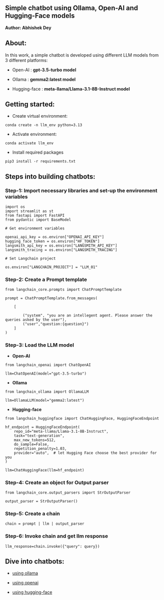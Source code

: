## Simple chatbot using Ollama, Open-AI and Hugging-Face models

**Author: Abhishek Dey**

## About:

In this work, a simple chatbot is developed using different LLM models from 3 different platforms:

* Open-AI : **gpt-3.5-turbo model**

* Ollama  : **gemma2:latest model**

* Hugging-face : **meta-llama/Llama-3.1-8B-Instruct model**

## Getting started:

* Create virtual environment:

```
conda create -n llm_env python=3.13

```

* Activate environment:

```
conda activate llm_env

```

* Install required packages

```
pip3 install -r requirements.txt

```

## Steps into building chatbots:

### Step-1: Import necessary libraries and set-up the environment variables

```
import os
import streamlit as st
from fastapi import FastAPI
from pydantic import BaseModel

# Get environment variables 

openai_api_key = os.environ["OPENAI_API_KEY"]
hugging_face_token = os.environ["HF_TOKEN"]
langsmith_api_key = os.environ["LANGSMITH_API_KEY"]
langsmith_tracing = os.environ["LANGSMITH_TRACING"]

# Set Langchain project

os.environ["LANGCHAIN_PROJECT"] = "LLM_01"

```

### Step-2: Create a Prompt template

```
from langchain_core.prompts import ChatPromptTemplate

prompt = ChatPromptTemplate.from_messages(

    [

        ("system", "you are an intellegent agent. Please answer the queries asked by the user"),
        ("user","question:{question}")
    ]
)

```

### Step-3: Load the LLM model

* **Open-AI**

```
from langchain_openai import ChatOpenAI

llm=ChatOpenAI(model="gpt-3.5-turbo")

```

* **Ollama**

```
from langchain_ollama import OllamaLLM

llm=OllamaLLM(model="gemma2:latest")

```
* **Hugging-face**

```
from langchain_huggingface import ChatHuggingFace, HuggingFaceEndpoint

hf_endpoint = HuggingFaceEndpoint(
    repo_id="meta-llama/Llama-3.1-8B-Instruct",
    task="text-generation",
    max_new_tokens=512,
    do_sample=False,
    repetition_penalty=1.03,
    provider="auto",  # let Hugging Face choose the best provider for you
)

llm=ChatHuggingFace(llm=hf_endpoint)

```

### Step-4: Create an object for Output parser

```
from langchain_core.output_parsers import StrOutputParser

output_parser = StrOutputParser()

```

### Step-5: Create a chain

```
chain = prompt | llm | output_parser

```

### Step-6: Invoke chain and get llm response

```
llm_response=chain.invoke({"query": query})

```

## Dive into chatbots:

* [using ollama](using_ollama)

* [using openai](using_openai)

* [using hugging-face](using_huggingface)
